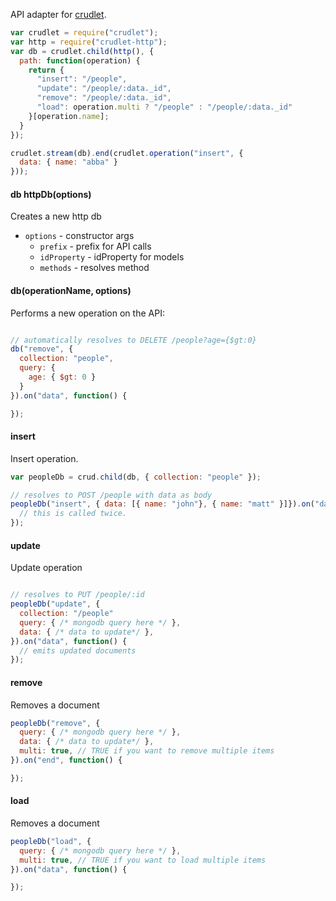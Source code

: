 API adapter for [crudlet](http://github.com/mojo-js/crudlet.js).

```javascript
var crudlet = require("crudlet");
var http = require("crudlet-http");
var db = crudlet.child(http(), {
  path: function(operation) {
    return {
      "insert": "/people",
      "update": "/people/:data._id",
      "remove": "/people/:data._id",
      "load": operation.multi ? "/people" : "/people/:data._id"
    }[operation.name];
  }
});

crudlet.stream(db).end(crudlet.operation("insert", {
  data: { name: "abba" }
}));
```

#### db httpDb(options)

Creates a new http db

- `options` - constructor args
  - `prefix` - prefix for API calls
  - `idProperty` - idProperty for models
  - `methods` - resolves method

#### db(operationName, options)

Performs a new operation on the API:

```javascript

// automatically resolves to DELETE /people?age={$gt:0}
db("remove", {
  collection: "people",
  query: {
    age: { $gt: 0 }
  }
}).on("data", function() {

});
```

#### insert

Insert operation.

```javascript
var peopleDb = crud.child(db, { collection: "people" });

// resolves to POST /people with data as body
peopleDb("insert", { data: [{ name: "john"}, { name: "matt" }]}).on("data", function() {
  // this is called twice.
});
```

#### update

Update operation

```javascript

// resolves to PUT /people/:id
peopleDb("update", {
  collection: "/people"
  query: { /* mongodb query here */ },
  data: { /* data to update*/ },
}).on("data", function() {
  // emits updated documents
});
```

#### remove

Removes a document

```javascript
peopleDb("remove", {
  query: { /* mongodb query here */ },
  data: { /* data to update*/ },
  multi: true, // TRUE if you want to remove multiple items
}).on("end", function() {

});
```

#### load

Removes a document

```javascript
peopleDb("load", {
  query: { /* mongodb query here */ },
  multi: true, // TRUE if you want to load multiple items
}).on("data", function() {

});
```
